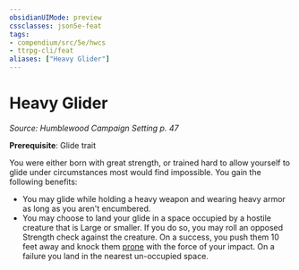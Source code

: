 ```yaml
---
obsidianUIMode: preview
cssclasses: json5e-feat
tags:
- compendium/src/5e/hwcs
- ttrpg-cli/feat
aliases: ["Heavy Glider"]
---
```

# Heavy Glider
*Source: Humblewood Campaign Setting p. 47*  

**Prerequisite**: Glide trait

You were either born with great strength, or trained hard to allow yourself to glide under circumstances most would find impossible. You gain the following benefits:

- You may glide while holding a heavy weapon and wearing heavy armor as long as you aren't encumbered.  
- You may choose to land your glide in a space occupied by a hostile creature that is Large or smaller. If you do so, you may roll an opposed Strength check against the creature. On a success, you push them 10 feet away and knock them [prone](/3-Mechanics/CLI/rules/conditions.md#prone) with the force of your impact. On a failure you land in the nearest un-occupied space.